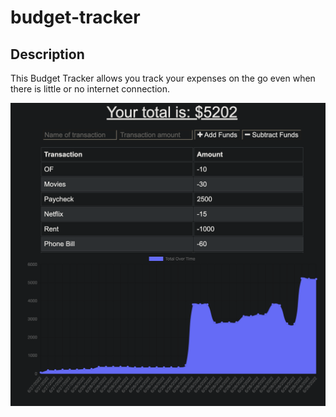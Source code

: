 # budget-tracker
<h2>Description</h2>
<p> This Budget Tracker allows you track your expenses on the go even when there is little or no internet connection.</p>

<img src = "assets/Screen Shot 2022-06-28 at 12.53.21 AM.png">

